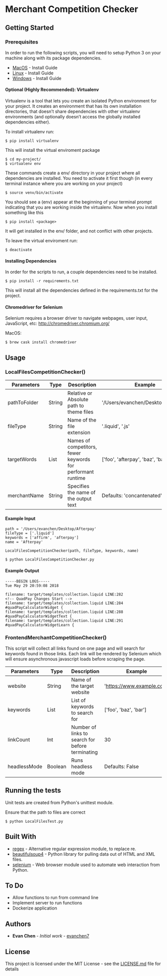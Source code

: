 # Merchant Competition Checker

## Getting Started

### Prerequisites

In order to run the following scripts, you will need to setup Python 3 on your machine along with its package dependencies.

* [MacOS](http://docs.python-guide.org/en/latest/starting/install3/osx/#install3-osx) - Install Guide
* [Linux](http://docs.python-guide.org/en/latest/starting/install3/linux/#install3-linux) - Install Guide
* [Windows](http://docs.python-guide.org/en/latest/starting/install3/win/#install3-windows) - Install Guide

#### Optional (Highly Recommended): Virtualenv
Virtualenv is a tool that lets you create an isolated Python environment for your project. It creates an environment that has its own installation directories, that doesn’t share dependencies with other virtualenv environments (and optionally doesn’t access the globally installed dependencies either).

To install virtualenv run:
```
$ pip install virtualenv
```

This will install the virtual enviroment package
```
$ cd my-project/
$ virtualenv env
```

These commands create a env/ directory in your project where all dependencies are installed. You need to activate it first though (in every terminal instance where you are working on your project)
```
$ source venv/bin/activate
```

You should see a (env) appear at the beginning of your terminal prompt indicating that you are working inside the virtualenv. Now when you install something like this
```
$ pip install <package>
```
It will get installed in the env/ folder, and not conflict with other projects.

To leave the virtual enviroment run:
```
$ deactivate
```

#### Installing Dependencies

In order for the scripts to run, a couple dependencies need to be installed.

```
$ pip install -r requirements.txt
```

This will install all the dependencies defined in the requirements.txt for the project.

#### Chromedriver for Selenium

Selenium requires a browser driver to navigate webpages, user input, JavaScript, etc: http://chromedriver.chromium.org/

MacOS:
```
$ brew cask install chromedriver
```

## Usage

### LocalFilesCompetitionChecker()
| Parameters | Type | Description | Example |
| --- | --- | --- | --- |
| pathToFolder | String | Relative or Absolute path to theme files | '/Users/evanchen/Desktop/Afterpay'
| fileType | String | Name of the file extension | '.liquid', '.js' |
| targetWords | List | Names of competitors, fewer keywords for performant runtime | ['foo', 'afterpay', 'baz', 'bar']
| merchantName | String | Specifies the name of the output text | Defaults: 'concantenated'|

#### Example Input
```
path = '/Users/evanchen/Desktop/Afterpay'
fileType = ['.liquid']
keywords = ['affirm', 'afterpay']
name = 'Afterpay'
```
```
LocalFilesCompetitionChecker(path, fileType, keywords, name)
```
```
$ python LocalFilesCompetitionChecker.py
```

#### Example Output
```
-----BEGIN LOGS-----
Tue May 29 20:59:08 2018

filename: target/templates/collection.liquid LINE:282                <!-- QuadPay Changes Start -->
filename: target/templates/collection.liquid LINE:284                  #quadPayCalculatorWidget {
filename: target/templates/collection.liquid LINE:288                  #quadPayCalculatorWidgetText {
filename: target/templates/collection.liquid LINE:291                  #quadPayCalculatorWidgetLearn {
```

### FrontendMerchantCompetitionChecker()
This script will collect all links found on one page and will search for keywords found in those links. Each link will be rendered by Selenium which will ensure asynchronous javascript loads before scraping the page.

| Parameters | Type | Description | Example |
| --- | --- | --- | --- |
| website | String | Name of the target website | 'https://www.example.com' |
| keywords | List | List of keywords to search for | ['foo', 'baz', 'bar'] |
| linkCount | Int | Number of links to search for before terminating | 30 |
| headlessMode | Boolean | Runs headless mode  | Defaults: False |


## Running the tests
Unit tests are created from Python's unittest module.

Ensure that the path to files are correct
```
$ python LocalFilesTest.py
```

## Built With
* [regex](https://pypi.org/project/regex/) - Alternative regular expression module, to replace re.
* [beautifulsoup4](https://www.crummy.com/software/BeautifulSoup/) - Python library for pulling data out of HTML and XML files.
* [selenium](https://pypi.org/project/selenium/) - Web browser module used to automate web interaction from Python.

## To Do
* Allow functions to run from command line
* Implement server to run functions
* Dockerize application

## Authors
* **Evan Chen** - *Initial work* - [evanchen7](https://github.com/evanchen7)

## License
This project is licensed under the MIT License - see the [LICENSE.md](LICENSE.md) file for details
